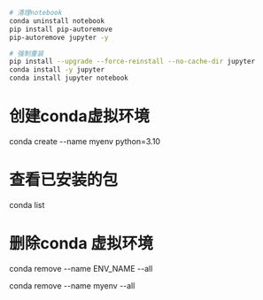 ```zsh
# 清理notebook
conda uninstall notebook
pip install pip-autoremove
pip-autoremove jupyter -y

# 强制重装
pip install --upgrade --force-reinstall --no-cache-dir jupyter
conda install -y jupyter 
conda install jupyter notebook

```

# 创建conda虚拟环境

conda create --name myenv python=3.10

# 查看已安装的包

conda list

# 删除conda 虚拟环境

conda remove --name ENV_NAME --all

conda remove --name myenv --all



